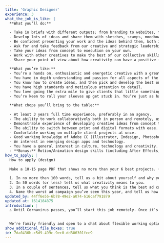 ```yaml
---
title: 'Graphic Designer'
experience: 3
what_the_job_is_like: |
  **What you’ll do:** 
  
  - Take in briefs with different outputs; from branding to websites, from brochures to apps, and from animation to social media campaigns. 
  - Develop lots of ideas and share them with sketches, scamps, moodboards and mockups.
  - Be confident presenting your work and the ideas behind them, both internally to the team, and externally to clients.
  - Ask for and take feedback from our creative and strategic leadership to make sure your work is on brief.
  - Take your ideas from concept to execution on your own.
  - Work with other creatives to make the best of our collective skillset.
  - Share your point of view about how creativity can have a positive impact on a clients business. 
   
  **What you’re like:**
  - You’re a hands on, enthusiastic and energetic creative with a great eye for an idea.
  - You have in depth understanding and passion for all aspects of the creative process. From advertising to copywriting, typography to art direction, branding to design, you’ve got it covered.
  - You know how to create ideas, and then pick and develop the best ones.
  - You have high standards and meticulous attention to detail.
  - You love going the extra mile to give clients that little something extra they didn’t know they needed.
  - You’re keen to roll your sleeves up get stuck in. You’re just as happy to take on a massive branding job or a tiny amend on a leaflet.
  
  **What chops you’ll bring to the table:** 
  
  - At least 3 years full time experience, preferably in an agency.
  - The ability to work collaboratively both in person and remotely, using a collaboration tools such as Basecamp, Slack, Microsoft and other similar software. 
  - Demonstrable experience of developing creative ideas from concept to a well crafted execution.
  - The ability to switch between print and digital formats with ease.
  - Comfortable working on multiple client projects at once.
  - Good working knowledge of Adobe CC (Illustrator, Indesign, Photoshop, Acrobat & XD.)
  - An interest in emerging design apps and technology.
  - You have a general interest in culture, technology and creativity.
  - **Bonus:** Motion/Animation design skills (including After Effects, Premiere Pro etc), HTML, CSS, SEO.
how_to_apply: |
  How to apply (design) 
  
  Make a 10-15 page PDF that shows no more than your 6 best projects. (Keep it under 10MB please) Then, when you send your response, answer these questions: 
  
  1. In no more than 100 words, tell us a bit about yourself and why you’re a great fit for this role. 
  2. In 50 words (or less) tell us what creativity means to you. 
  3. In a couple of sentences, tell us what you think is the best ad campaign of all time and why? 
  4. Name the worst ad campaign you’ve seen this year, and tell us how you’d make it better in a couple of sentences.
updated_by: 44ff6e56-6b78-49e2-a074-616caf791879
updated_at: 1614184875
introduction: |
  ⚠️ Until Cornavirus passes, you’ll start this job remotely. Once it’s safe to reopen, you’ll work from our newly expanded Blackpool office. ⚠️ 
  
  
  We’re family friendly and open to a chat about flexible working options.
show_additional_file_boxes: true
id: 7da0436b-c5d9-499c-9ec0-dd306301fcc9
---
```

